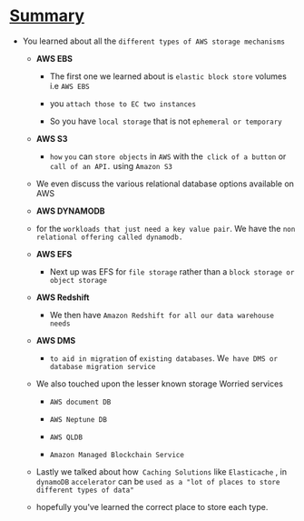 # <ins> Summary </ins> #

-  You learned about all the `different types of AWS storage mechanisms`

    - **AWS EBS**

        -  The first one we learned about is `elastic block store` volumes i.e `AWS EBS`

        - you `attach those to EC two instances`

        - So you have `local storage` that is not `ephemeral or temporary`

    - **AWS S3**

        - `how` `you` can `store objects` in `AWS` with the` click of a button` or `call of an API.` using `Amazon S3`

    - We even discuss the various relational database options available on AWS

    - **AWS DYNAMODB**

    - for the `workloads that just need a key value pair`. We have the `non relational offering called dynamodb.`

    - **AWS EFS**

        - Next up was EFS for `file storage` rather than a `block storage or object storage`

    - **AWS Redshift**

        - We then have `Amazon Redshift for all our data warehouse needs`

    - **AWS DMS**
        
        - `to aid in migration` of `existing databases`. W`e have DMS or database migration service`

    - We also touched upon the lesser known storage Worried services

        - `AWS document DB`

        - `AWS Neptune DB`

        - `AWS QLDB`

        - `Amazon Managed Blockchain Service`

    - Lastly we talked about how` Caching Solutions` like `Elasticache` ,  in `dynamoDB` `accelerator` can be `used as a "lot of places to store different types of data" `

    -  hopefully you've learned the correct place to store each type. 

    


